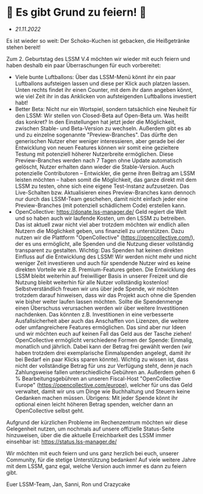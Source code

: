 # 🎉 Es gibt Grund zu feiern! 🎉

* *21.11.2022*

Es ist wieder so weit: Der Schoko-Kuchen ist gebacken, die Heißgetränke stehen bereit!

Zum 2. Geburtstag des LSSM V.4 möchten wir wieder mit euch feiern und haben deshalb ein paar Überraschungen für euch vorbereitet:

* Viele bunte Luftballons:
  Über das LSSM-Menü könnt ihr ein paar Luftballons aufsteigen lassen und diese per Klick auch platzen lassen. Unten rechts findet ihr einen Counter, mit dem ihr dann angeben könnt, wie viel Zeit ihr in das Anklicken von aufsteigenden Luftballons investiert habt!
* Better Beta:
  Nicht nur ein Wortspiel, sondern tatsächlich eine Neuheit für den LSSM: Wir stellen von Closed-Beta auf Open-Beta um.
  Was heißt das konkret?
  In den Einstellungen hat jetzt jeder die Möglichkeit, zwischen Stable- und Beta-Version zu wechseln. Außerdem gibt es ab und zu einzelne sogenannte "Preview-Branches". Das dürfte den generischen Nutzer eher weniger interessieren, aber gerade bei der Entwicklung von neuen Features können wir somit eine gezieltere Testung mit potenziell höherer Nutzerbreite ermöglichen. Diese Preview-Branches werden nach 7 Tagen ohne Update automatisch gelöscht, Nutzer erhalten dann wieder die Stable-Version.
  Auch potenzielle Contributoren – Entwickler, die gerne ihren Beitrag am LSSM leisten möchten – haben somit die Möglichkeit, das ganze direkt mit dem LSSM zu testen, ohne sich eine eigene Test-Instanz aufzusetzen. Das Live-Schalten bzw. Aktualisieren eines Preview-Branches kann dennoch nur durch das LSSM-Team geschehen, damit nicht einfach jeder eine Preview-Branches (mit potenziell schädlichem Code) erstellen kann.
* OpenCollective: <https://donate.lss-manager.de/>
  Geld regiert die Welt und so haben auch wir laufende Kosten, um den LSSM zu betreiben. Das ist aktuell zwar nicht viel aber trotzdem möchten wir endlich allen Nutzern die Möglichkeit geben, uns finanziell zu unterstützen. Dazu nutzen wir die Plattform "OpenCollective" (<https://opencollective.com/>), der es uns ermöglicht, alle Spenden und die Nutzung dieser vollständig transparent zu gestalten.
  Wichtig: Das Spenden hat keinen direkten Einfluss auf die Entwicklung des LSSM! Wir werden nicht mehr und nicht weniger Zeit investieren und auch für spendende Nutzer wird es keine direkten Vorteile wie z.B. Premium-Features geben. Die Entwicklung des LSSM bleibt weiterhin auf freiwilliger Basis in unserer Freizeit und die Nutzung bleibt weiterhin für alle Nutzer vollständig kostenlos!
  Selbstverständlich freuen wir uns über jede Spende, wir möchten trotzdem darauf hinweisen, dass wir das Projekt auch ohne die Spenden wie bisher weiter laufen lassen möchten.
  Sollte die Spendenmenge einen Überschuss verursachen werden wir über weitere Investitionen nachdenken. Das könnten z.B. Investitionen in eine verbesserte Ausfallsicherheit aber auch das Anschaffen von Lizenzen, die weitere oder umfangreichere Features ermöglichen. Das sind aber nur Ideen und wir möchten euch auf keinen Fall das Geld aus der Tasche ziehen!
  OpenCollective ermöglicht verschiedene Formen der Spende: Einmalig, monatlich und jährlich. Dabei kann der Betrag frei gewählt werden (wir haben trotzdem drei exemplarische Einmalspenden angelegt, damit ihr bei Bedarf ein paar Klicks sparen könnte). Wichtig zu wissen ist, dass nicht der vollständige Betrag für uns zur Verfügung steht, denn je nach Zahlungsweise fallen unterschiedliche Gebühren an. Außerdem gehen 6 % Bearbeitungsgebühren an unseren Fiscal-Host "OpenCollective Europe" (<https://opencollective.com/europe>), welcher für uns das Geld verwaltet, damit wir uns um Dinge wie Buchhaltung und Steuern keine Gedanken machen müssen.
  Übrigens: Mit jeder Spende könnt ihr optional einen leicht höheren Betrag spenden, welcher dann an OpenCollective selbst geht.

Aufgrund der kürzlichen Probleme im Rechenzentrum möchten wir diese Gelegenheit nutzen, um nochmals auf unsere offizielle Status-Seite hinzuweisen, über die die aktuelle Erreichbarkeit des LSSM immer einsehbar ist: <https://status.lss-manager.de/>

Wir möchten mit euch feiern und uns ganz herzlich bei euch, unserer Community, für die stetige Unterstützung bedanken!
Auf viele weitere Jahre mit dem LSSM, ganz egal, welche Version auch immer es dann zu feiern gibt.

Euer LSSM-Team,
Jan, Sanni, Ron und Crazycake

